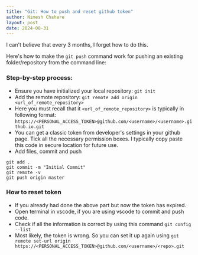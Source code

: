 ```yaml
---
title: "Git: How to push and reset github token"
author: Nimesh Chahare
layout: post
date: 2024-08-31
---
```


I can't believe that every 3 months, I forget how to do this. 

Here's how to make the `git push` command work for pushing an existing folder/repository from the command line:

### Step-by-step process:

- Ensure you have initialized your local repository: `git init`
- Add the remote repository: `git remote add origin <url_of_remote_repository>`  
- Here you must recall that it `<url_of_remote_repository>` is typically in following format:  `https://<PERSONAL_ACCESS_TOKEN>@github.com/<username>/<username>.github.io.git`
- You can get a classic token from developer's settings in your github page. Tick all the necessary permission boxes. I typically copy paste this code in secure location for future use.
- Add files, commit and push

```git
git add .
git commit -m "Initial Commit"
git remote -v
git push origin master
```

### How to reset token

* If you already had done the above part but now the token has expired. 
* Open terminal in vscode, if you are using vscode to commit and push code.
* Check if all the information is correct by using this command `git config --list`
* Most likely, the token is wrong. So you can set it up again using `git remote set-url origin https://<PERSONAL_ACCESS_TOKEN>@github.com/<username>/<repo>.git` 